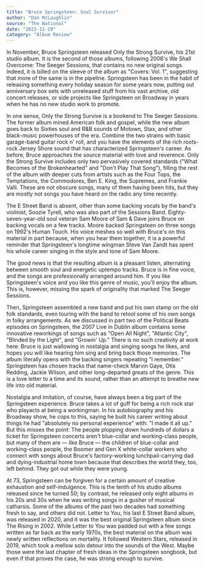 ```yaml
---
title: "Bruce Springsteen: Soul Survivor"
author: "Dan McLaughlin"
source: "The National"
date: "2022-11-29"
category: "Album Review"
---
```


In November, Bruce Springsteen released Only the Strong Survive, his 21st studio album. It is the second of those albums, following 2006's We Shall Overcome: The Seeger Sessions, that contains no new original songs. Indeed, it is billed on the sleeve of the album as "Covers: Vol. 1", suggesting that more of the same is in the pipeline. Springsteen has been in the habit of releasing something every holiday season for some years now, putting out anniversary box sets with unreleased stuff from his vast archive, old concert releases, or side projects like Springsteen on Broadway in years when he has no new studio work to promote.

In one sense, Only the Strong Survive is a bookend to The Seeger Sessions. The former album mined American folk and gospel, while the new album goes back to Sixties soul and R&B sounds of Motown, Stax, and other black-music powerhouses of the era. Combine the two strains with basic garage-band guitar rock n' roll, and you have the elements of the rich roots-rock Jersey Shore sound that has characterized Springsteen's career. As before, Bruce approaches the source material with love and reverence. Only the Strong Survive includes only two pervasively covered standards ("What Becomes of the Brokenhearted" and "Don't Play That Song"), filling the rest of the album with deeper cuts from artists such as the Four Tops, the Temptations, the Commodores, Ben E. King, the Supremes, and Frankie Valli. These are not obscure songs, many of them having been hits, but they are mostly not songs you have heard on the radio any time recently.

The E Street Band is absent, other than some backing vocals by the band's violinist, Soozie Tyrell, who was also part of the Sessions Band. Eighty- seven-year-old soul veteran Sam Moore of Sam & Dave joins Bruce on backing vocals on a few tracks. Moore backed Springsteen on three songs on 1992's Human Touch. His voice meshes so well with Bruce's on this material in part because, when you hear them together, it is a powerful reminder that Springsteen's longtime wingman Steve Van Zandt has spent his whole career singing in the style and tone of Sam Moore.

The good news is that the resulting album is a pleasant listen, alternating between smooth soul and energetic uptempo tracks. Bruce is in fine voice, and the songs are professionally arranged around him. If you like Springsteen's voice and you like this genre of music, you'll enjoy the album. This is, however, missing the spark of originality that marked The Seeger Sessions.

Then, Springsteen assembled a new band and put his own stamp on the old folk standards, even touring with the band to retool some of his own songs in folky arrangements. As we discussed in part two of the Political Beats episodes on Springsteen, the 2007 Live in Dublin album contains some innovative reworkings of songs such as "Open All Night", "Atlantic City", "Blinded by the Light", and "Growin' Up." There is no such creativity at work here: Bruce is just wallowing in nostalgia and singing songs he likes, and hopes you will like hearing him sing and bring back those memories. The album literally opens with the backing singers repeating "I remember." Springsteen has chosen tracks that name-check Marvin Gaye, Otis Redding, Jackie Wilson, and other long-departed greats of the genre. This is a love letter to a time and its sound, rather than an attempt to breathe new life into old material.

Nostalgia and imitation, of course, have always been a big part of the Springsteen experience. Bruce takes a lot of guff for being a rich rock star who playacts at being a workingman. In his autobiography and his Broadway show, he cops to this, saying he built his career writing about things he had "absolutely no personal experience" with: "I made it all up." But this misses the point: The people plopping down hundreds of dollars a ticket for Springsteen concerts aren't blue-collar and working-class people, but many of them are — like Bruce — the children of blue-collar and working-class people, the Boomer and Gen X white-collar workers who connect with songs about Bruce's factory-working lunchpail-carrying dad and dying-industrial home town because that describes the world they, too, left behind. They got out while they were young.

At 73, Springsteen can be forgiven for a certain amount of creative exhaustion and self-indulgence. This is the tenth of his studio albums released since he turned 50; by contrast, he released only eight albums in his 20s and 30s when he was writing songs in a gusher of musical catharsis. Some of the albums of the past two decades had something fresh to say, and others did not. Letter to You, his last E Street Band album, was released in 2020, and it was the best original Springsteen album since The Rising in 2002. While Letter to You was padded out with a few songs written as far back as the early 1970s, the best material on the album was newly written reflections on mortality. It followed Western Stars, released in 2019, which took a mellow solo detour into the sounds of the West. Maybe those were the last chapter of fresh ideas in the Springsteen songbook, but even if that proves the case, he was strong enough to survive.
